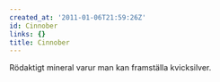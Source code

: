 ```yaml
---
created_at: '2011-01-06T21:59:26Z'
id: Cinnober
links: {}
title: Cinnober
---
```


Rödaktigt mineral varur man kan framställa kvicksilver.
